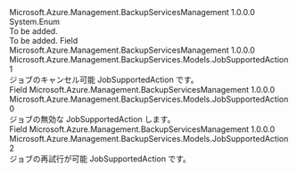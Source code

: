 <Type Name="JobSupportedAction" FullName="Microsoft.Azure.Management.BackupServices.Models.JobSupportedAction">
  <TypeSignature Language="C#" Value="public enum JobSupportedAction" />
  <TypeSignature Language="ILAsm" Value=".class public auto ansi sealed JobSupportedAction extends System.Enum" />
  <TypeSignature Language="DocId" Value="T:Microsoft.Azure.Management.BackupServices.Models.JobSupportedAction" />
  <TypeSignature Language="VB.NET" Value="Public Enum JobSupportedAction" />
  <TypeSignature Language="F#" Value="type JobSupportedAction = " />
  <AssemblyInfo>
    <AssemblyName>Microsoft.Azure.Management.BackupServicesManagement</AssemblyName>
    <AssemblyVersion>1.0.0.0</AssemblyVersion>
  </AssemblyInfo>
  <Base>
    <BaseTypeName>System.Enum</BaseTypeName>
  </Base>
  <Docs>
    <summary>To be added.</summary>
    <remarks>To be added.</remarks>
  </Docs>
  <Members>
    <Member MemberName="Cancellable">
      <MemberSignature Language="C#" Value="Cancellable" />
      <MemberSignature Language="ILAsm" Value=".field public static literal valuetype Microsoft.Azure.Management.BackupServices.Models.JobSupportedAction Cancellable = int32(1)" />
      <MemberSignature Language="DocId" Value="F:Microsoft.Azure.Management.BackupServices.Models.JobSupportedAction.Cancellable" />
      <MemberSignature Language="VB.NET" Value="Cancellable" />
      <MemberSignature Language="F#" Value="Cancellable = 1" Usage="Microsoft.Azure.Management.BackupServices.Models.JobSupportedAction.Cancellable" />
      <MemberType>Field</MemberType>
      <AssemblyInfo>
        <AssemblyName>Microsoft.Azure.Management.BackupServicesManagement</AssemblyName>
        <AssemblyVersion>1.0.0.0</AssemblyVersion>
      </AssemblyInfo>
      <ReturnValue>
        <ReturnType>Microsoft.Azure.Management.BackupServices.Models.JobSupportedAction</ReturnType>
      </ReturnValue>
      <MemberValue>1</MemberValue>
      <Docs>
        <summary>
            ジョブのキャンセル可能 JobSupportedAction です。
            </summary>
      </Docs>
    </Member>
    <Member MemberName="Invalid">
      <MemberSignature Language="C#" Value="Invalid" />
      <MemberSignature Language="ILAsm" Value=".field public static literal valuetype Microsoft.Azure.Management.BackupServices.Models.JobSupportedAction Invalid = int32(0)" />
      <MemberSignature Language="DocId" Value="F:Microsoft.Azure.Management.BackupServices.Models.JobSupportedAction.Invalid" />
      <MemberSignature Language="VB.NET" Value="Invalid" />
      <MemberSignature Language="F#" Value="Invalid = 0" Usage="Microsoft.Azure.Management.BackupServices.Models.JobSupportedAction.Invalid" />
      <MemberType>Field</MemberType>
      <AssemblyInfo>
        <AssemblyName>Microsoft.Azure.Management.BackupServicesManagement</AssemblyName>
        <AssemblyVersion>1.0.0.0</AssemblyVersion>
      </AssemblyInfo>
      <ReturnValue>
        <ReturnType>Microsoft.Azure.Management.BackupServices.Models.JobSupportedAction</ReturnType>
      </ReturnValue>
      <MemberValue>0</MemberValue>
      <Docs>
        <summary>
            ジョブの無効な JobSupportedAction します。
            </summary>
      </Docs>
    </Member>
    <Member MemberName="Retriable">
      <MemberSignature Language="C#" Value="Retriable" />
      <MemberSignature Language="ILAsm" Value=".field public static literal valuetype Microsoft.Azure.Management.BackupServices.Models.JobSupportedAction Retriable = int32(2)" />
      <MemberSignature Language="DocId" Value="F:Microsoft.Azure.Management.BackupServices.Models.JobSupportedAction.Retriable" />
      <MemberSignature Language="VB.NET" Value="Retriable" />
      <MemberSignature Language="F#" Value="Retriable = 2" Usage="Microsoft.Azure.Management.BackupServices.Models.JobSupportedAction.Retriable" />
      <MemberType>Field</MemberType>
      <AssemblyInfo>
        <AssemblyName>Microsoft.Azure.Management.BackupServicesManagement</AssemblyName>
        <AssemblyVersion>1.0.0.0</AssemblyVersion>
      </AssemblyInfo>
      <ReturnValue>
        <ReturnType>Microsoft.Azure.Management.BackupServices.Models.JobSupportedAction</ReturnType>
      </ReturnValue>
      <MemberValue>2</MemberValue>
      <Docs>
        <summary>
            ジョブの再試行が可能 JobSupportedAction です。
            </summary>
      </Docs>
    </Member>
  </Members>
</Type>